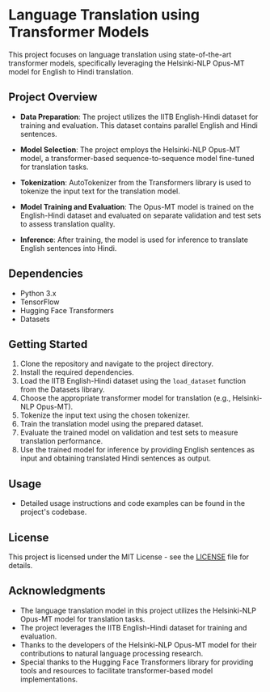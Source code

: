 # Language Translation using Transformer Models

This project focuses on language translation using state-of-the-art transformer models, specifically leveraging the Helsinki-NLP Opus-MT model for English to Hindi translation.

## Project Overview

- **Data Preparation**: The project utilizes the IITB English-Hindi dataset for training and evaluation. This dataset contains parallel English and Hindi sentences.

- **Model Selection**: The project employs the Helsinki-NLP Opus-MT model, a transformer-based sequence-to-sequence model fine-tuned for translation tasks.

- **Tokenization**: AutoTokenizer from the Transformers library is used to tokenize the input text for the translation model.

- **Model Training and Evaluation**: The Opus-MT model is trained on the English-Hindi dataset and evaluated on separate validation and test sets to assess translation quality.

- **Inference**: After training, the model is used for inference to translate English sentences into Hindi.

## Dependencies

- Python 3.x
- TensorFlow
- Hugging Face Transformers
- Datasets

## Getting Started

1. Clone the repository and navigate to the project directory.
2. Install the required dependencies.
3. Load the IITB English-Hindi dataset using the `load_dataset` function from the Datasets library.
4. Choose the appropriate transformer model for translation (e.g., Helsinki-NLP Opus-MT).
5. Tokenize the input text using the chosen tokenizer.
6. Train the translation model using the prepared dataset.
7. Evaluate the trained model on validation and test sets to measure translation performance.
8. Use the trained model for inference by providing English sentences as input and obtaining translated Hindi sentences as output.

## Usage

- Detailed usage instructions and code examples can be found in the project's codebase.


## License

This project is licensed under the MIT License - see the [LICENSE](LICENSE) file for details.

## Acknowledgments

- The language translation model in this project utilizes the Helsinki-NLP Opus-MT model for translation tasks.
- The project leverages the IITB English-Hindi dataset for training and evaluation.
- Thanks to the developers of the Helsinki-NLP Opus-MT model for their contributions to natural language processing research.
- Special thanks to the Hugging Face Transformers library for providing tools and resources to facilitate transformer-based model implementations.
